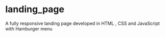 # landing_page
A fully responsive landing page developed in HTML , CSS and JavaScript with Hamburger menu 
